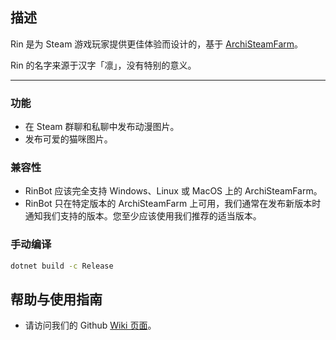 ## 描述

Rin 是为 Steam 游戏玩家提供更佳体验而设计的，基于 [ArchiSteamFarm](https://github.com/JustArchiNET/ArchiSteamFarm)。

Rin 的名字来源于汉字「凛」，没有特别的意义。

---

### 功能
- 在 Steam 群聊和私聊中发布动漫图片。
- 发布可爱的猫咪图片。

### 兼容性
- RinBot 应该完全支持 Windows、Linux 或 MacOS 上的 ArchiSteamFarm。
- RinBot 只在特定版本的 ArchiSteamFarm 上可用，我们通常在发布新版本时通知我们支持的版本。您至少应该使用我们推荐的适当版本。

### 手动编译

```bash
dotnet build -c Release
```

## 帮助与使用指南
- 请访问我们的 Github [Wiki 页面](https://github.com/chitsanfei/rin-asf-bot/wiki)。